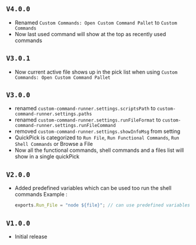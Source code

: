 ## `V4.0.0`

- Renamed `Custom Commands: Open Custom Command Pallet` to `Custom Commands`
- Now last used command will show at the top as recently used commands

## `V3.0.1`

- Now current active file shows up in the pick list when using `Custom Commands: Open Custom Command Pallet`

## `V3.0.0`

- renamed `custom-command-runner.settings.scriptsPath` to `custom-command-runner.settings.paths`
- renamed `custom-command-runner.settings.runFileFormat` to `custom-command-runner.settings.runFileCommand`
- removed `custom-command-runner.settings.showInfoMsg` from setting
- QuickPick is categorized to `Run File`, `Run Functional Commands`, `Run Shell Commands` or Browse a File
- Now all the functional commands, shell commands and a files list will show in a single quickPick

## `V2.0.0`

- Added predefined variables which can be used too run the shell commands
  Example :
  ```js
  exports.Run_File = "node ${file}"; // can use predefined variables
  ```

## `V1.0.0`

- Initial release
